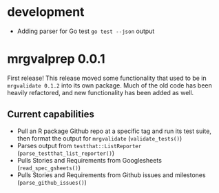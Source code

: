 # development

* Adding parser for Go test `go test --json` output

# mrgvalprep 0.0.1

First release! This release moved some functionality that used to be in `mrgvalidate 0.1.2` into its own package. Much of the old code has been heavily refactored, and new functionality has been added as well.

## Current capabilities

* Pull an R package Github repo at a specific tag and run its test suite, then format the output for `mrgvalidate` (`validate_tests()`)
* Parses output from `testthat::ListReporter` (`parse_testthat_list_reporter()`)
* Pulls Stories and Requirements from Googlesheets (`read_spec_gsheets()`)
* Pulls Stories and Requirements from Github issues and milestones (`parse_github_issues()`)
